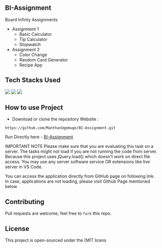 ## BI-Assignment


Board Infinty Assignments </br>
- Assignment 1
  - Basic Calculator
  - Tip Calculator
  - Stopwatch
- Assignment 2
  - Color Change
  - Random Card Generator
  - Recipe App


## Tech Stacks Used

<a target="_blank" href="https://www.w3schools.com/html/default.asp"><img src="https://img.shields.io/badge/html5%20-%23E34F26.svg?&style=for-the-badge&logo=html5&logoColor=white"></img></a>
<a target="_blank" href="https://www.w3schools.com/css/default.asp"><img src="https://img.shields.io/badge/css3%20-%231572B6.svg?&style=for-the-badge&logo=css3&logoColor=white"></img></a>
<a target="_blank" href="https://www.w3schools.com/js/default.asp"><img src="https://img.shields.io/badge/javascript%20-%23323330.svg?&style=for-the-badge&logo=javascript&logoColor=%23F7DF1E"></img></a>

## How to use Project

- Download or clone the repository Website : 

```
https://github.com/ManthanUgemuge/BI-Assignment.git
```
Run Directly here - [BI-Assignment](https://manthanugemuge.github.io/BI-Assignment/)


IMPORTANT NOTE
Please make sure that you are evaluating this task on a server.
The tasks might not load if you are not running the code from server.
Because this project uses jQuery.load() which doesn't work on direct file access.
You may use any server software service OR extensions like live server in VS Code.

You can access the application directly from GitHub page on following link.
In case, applications are not loading, please visit Github Page mentioned below


## Contributing
Pull requests are welcome, feel free to ```fork``` this repo.

## License
This project is open-sourced under the [MIT licens
